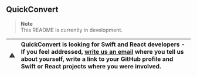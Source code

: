 ## QuickConvert

> **Note**\
> This README is currently in development.

| :warning: | QuickConvert is looking for Swift and React developers - If you feel addressed, [**write us an email**](mailto:quick.convert.dev@gmail.com) where you tell us about yourself, write a link to your GitHub profile and Swift or React projects where you were involved.|
| - |:-

<!--

**Here are some ideas to get you started:**

🙋‍♀️ A short introduction - what is your organization all about?
🌈 Contribution guidelines - how can the community get involved?
👩‍💻 Useful resources - where can the community find your docs? Is there anything else the community should know?
🍿 Fun facts - what does your team eat for breakfast?
🧙 Remember, you can do mighty things with the power of [Markdown](https://docs.github.com/github/writing-on-github/getting-started-with-writing-and-formatting-on-github/basic-writing-and-formatting-syntax)
-->
